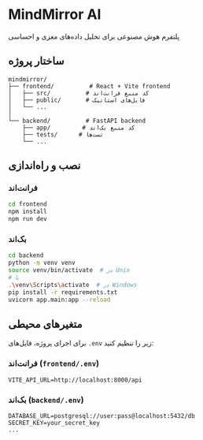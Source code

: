 # MindMirror AI

پلتفرم هوش مصنوعی برای تحلیل داده‌های مغزی و احساسی

## ساختار پروژه

```
mindmirror/
├── frontend/          # React + Vite frontend
│   ├── src/          # کد منبع فرانت‌اند
│   ├── public/       # فایل‌های استاتیک
│   └── ...
│
└── backend/          # FastAPI backend
    ├── app/         # کد منبع بک‌اند
    ├── tests/      # تست‌ها
    └── ...
```

## نصب و راه‌اندازی

### فرانت‌اند

```bash
cd frontend
npm install
npm run dev
```

### بک‌اند

```bash
cd backend
python -m venv venv
source venv/bin/activate  # در Unix
# یا
.\venv\Scripts\activate  # در Windows
pip install -r requirements.txt
uvicorn app.main:app --reload
```

## متغیرهای محیطی

برای اجرای پروژه، فایل‌های `.env` زیر را تنظیم کنید:

### فرانت‌اند (`frontend/.env`)
```
VITE_API_URL=http://localhost:8000/api
```

### بک‌اند (`backend/.env`)
```
DATABASE_URL=postgresql://user:pass@localhost:5432/db
SECRET_KEY=your_secret_key
...
``` 